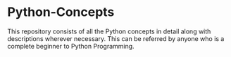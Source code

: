 # Python-Concepts
This repository consists of all the Python concepts in detail along with descriptions wherever necessary. This can be referred by anyone who is a complete beginner to Python Programming. 

